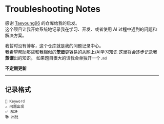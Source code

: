 # Troubleshooting Notes

感谢 [Taeyoung96](https://github.com/Taeyoung96/Troubleshooting-Note) 的仓库给我的启发。  
这个项目让我开始系统地记录我在学习、开发、或者使用 AI 过程中遇到的问题和解决方案。

我暂时没有博客，这个仓库就是我的问题记录中心。  
我希望帮助那些和我相似的**笨蛋**更容易的从网上/AI学习知识
这里将会逐步记录我**蒸馏**出的知识。
如果题目很大的话我会单独开一个`.md`

**不定期更新**

---

## 记录格式

```
🔑 Keyword
⚠️ 问题出现
✅ 解决
📚 出处
```
